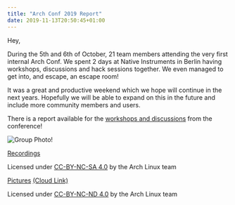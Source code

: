 ```yaml
---
title: "Arch Conf 2019 Report"
date: 2019-11-13T20:50:45+01:00
---
```


Hey,

During the 5th and 6th of October, 21 team members attending the very first
internal Arch Conf. We spent 2 days at Native Instruments in Berlin having
workshops, discussions and hack sessions together. We even managed to get into,
and escape, an escape room!

It was a great and productive weekend which we hope will continue in the next
years. Hopefully we will be able to expand on this in the future and include
more community members and users.

There is a report available for the [workshops and discussions](/reports/archconf_2019/)
from the conference!

![Group Photo!](/images/conf/groupphoto.jpg)

[Recordings](https://static.conf.archlinux.org/archconf2019/recordings/)

Licensed under [CC-BY-NC-SA 4.0](https://creativecommons.org/licenses/by-nc-sa/4.0/) by the Arch Linux team

[Pictures](https://static.conf.archlinux.org/archconf2019/pictures/) [(Cloud Link)](https://www.jottacloud.com/p/foxboron/_3032773dd72a47ddb602c724685e35f1/thumbs)

Licensed under [CC-BY-NC-ND 4.0](https://creativecommons.org/licenses/by-nc-nd/4.0/) by the Arch Linux team


